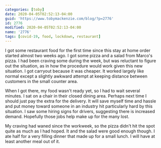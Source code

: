 ```yaml
---
categories: [toby]
date: 2020-04-05T02:52:13-04:00
guid: 'https://www.tobymackenzie.com/blog/?p=2776'
id: 2776
modified: 2020-04-05T02:52:13-04:00
name: '2776'
tags: [covid-19, food, lockdown, restaurant]
---
```


I got some restaurant food for the first time since this stay at home order started almost two weeks ago.<!--more-->  I got some pizza and a salad from Marco's pizza.  I had been craving some during the week, but was reluctant to figure out the situation, as in how the procedure would work given this new situation.  I got carryout because it was cheaper.  It worked largely like normal except a slightly awkward attempt at keeping distance between customers in the small counter area.

When I got there, my food wasn't ready yet, so I had to wait several minutes.  I sat on a chair in their closed dining area.  Perhaps next time I should just pay the extra for the delivery.  It will save myself time and hassle and put money toward someone in an industry hit particularly hard by this situation.  I saw some hiring signs for drivers, suggesting there is increased demand.  Hopefully those jobs help make up for the many lost.

My craving had waned since the workweek, so the pizza didn't hit the spot quite as much as I had hoped.  It and the salad were good enough though.  I ate half for a very filling dinner that made up for a small lunch.  I will have at least another meal out of it.

